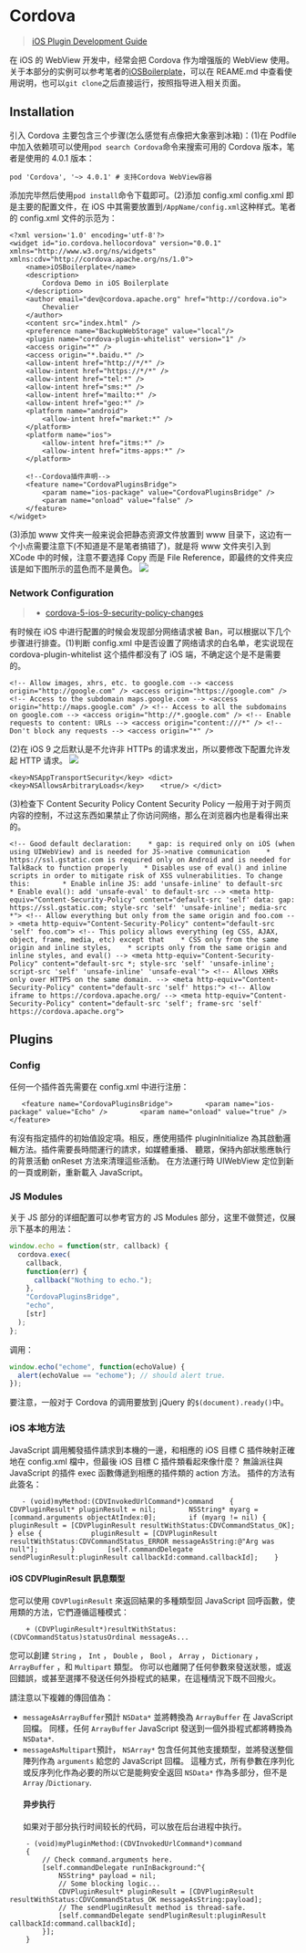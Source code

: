 # Cordova

> [iOS Plugin Development Guide](https://cordova.apache.org/docs/en/latest/guide/platforms/ios/plugin.html)

在 iOS 的 WebView 开发中，经常会把 Cordova 作为增强版的 WebView 使用。关于本部分的实例可以参考笔者的[iOSBoilerplate](https://github.com/wx-chevalier/iOS-Boilerplate/tree/master/UI-Components/Widgets/WebView/Cordova)，可以在 REAME.md 中查看使用说明，也可以`git clone`之后直接运行，按照指导进入相关页面。

## Installation

引入 Cordova 主要包含三个步骤(怎么感觉有点像把大象塞到冰箱)：(1)在 Podfile 中加入依赖项可以使用`pod search Cordova`命令来搜索可用的 Cordova 版本，笔者是使用的 4.0.1 版本：

```
pod 'Cordova', '~> 4.0.1' # 支持Cordova WebView容器
```

添加完毕然后使用`pod install`命令下载即可。(2)添加 config.xml config.xml 即是主要的配置文件，在 iOS 中其需要放置到`/AppName/config.xml`这种样式。笔者的 config.xml 文件的示范为：

```
<?xml version='1.0' encoding='utf-8'?>
<widget id="io.cordova.hellocordova" version="0.0.1" xmlns="http://www.w3.org/ns/widgets" xmlns:cdv="http://cordova.apache.org/ns/1.0">
    <name>iOSBoilerplate</name>
    <description>
        Cordova Demo in iOS Boilerplate
    </description>
    <author email="dev@cordova.apache.org" href="http://cordova.io">
        Chevalier
    </author>
    <content src="index.html" />
    <preference name="BackupWebStorage" value="local"/>
    <plugin name="cordova-plugin-whitelist" version="1" />
    <access origin="*" />
    <access origin="*.baidu.*" />
    <allow-intent href="http://*/*" />
    <allow-intent href="https://*/*" />
    <allow-intent href="tel:*" />
    <allow-intent href="sms:*" />
    <allow-intent href="mailto:*" />
    <allow-intent href="geo:*" />
    <platform name="android">
        <allow-intent href="market:*" />
    </platform>
    <platform name="ios">
        <allow-intent href="itms:*" />
        <allow-intent href="itms-apps:*" />
    </platform>

    <!--Cordova插件声明-->
    <feature name="CordovaPluginsBridge">
        <param name="ios-package" value="CordovaPluginsBridge" />
        <param name="onload" value="false" />
    </feature>
</widget>
```

(3)添加 www 文件夹一般来说会把静态资源文件放置到 www 目录下，这边有一个小点需要注意下(不知道是不是笔者搞错了)，就是将 www 文件夹引入到 XCode 中的时候，注意不要选择 Copy 而是 File Reference，即最终的文件夹应该是如下图所示的蓝色而不是黄色。 ![](http://7xkt0f.com1.z0.glb.clouddn.com/861EEF1C-ADAE-40D3-AB56-EBD0AB4A13DB.png)

### Network Configuration

> * [cordova-5-ios-9-security-policy-changes](http://moduscreate.com/cordova-5-ios-9-security-policy-changes/)

有时候在 iOS 中进行配置的时候会发现部分网络请求被 Ban，可以根据以下几个步骤进行排查。(1)判断 config.xml 中是否设置了网络请求的白名单，老实说现在 cordova-plugin-whitelist 这个插件都没有了 iOS 端，不确定这个是不是需要的。

```
<!-- Allow images, xhrs, etc. to google.com --> <access origin="http://google.com" /> <access origin="https://google.com" /> <!-- Access to the subdomain maps.google.com --> <access origin="http://maps.google.com" /> <!-- Access to all the subdomains on google.com --> <access origin="http://*.google.com" /> <!-- Enable requests to content: URLs --> <access origin="content:///*" /> <!-- Don't block any requests --> <access origin="*" />
```

(2)在 iOS 9 之后默认是不允许非 HTTPs 的请求发出，所以要修改下配置允许发起 HTTP 请求。 ![](http://i.stack.imgur.com/nGw3j.png)

```
<key>NSAppTransportSecurity</key> <dict>    <key>NSAllowsArbitraryLoads</key>    <true/> </dict>
```

(3)检查下 Content Security Policy Content Security Policy 一般用于对于网页内容的控制，不过这东西如果禁止了你访问网络，那么在浏览器内也是看得出来的。

```
<!-- Good default declaration:    * gap: is required only on iOS (when using UIWebView) and is needed for JS->native communication    * https://ssl.gstatic.com is required only on Android and is needed for TalkBack to function properly    * Disables use of eval() and inline scripts in order to mitigate risk of XSS vulnerabilities. To change this:        * Enable inline JS: add 'unsafe-inline' to default-src        * Enable eval(): add 'unsafe-eval' to default-src --> <meta http-equiv="Content-Security-Policy" content="default-src 'self' data: gap: https://ssl.gstatic.com; style-src 'self' 'unsafe-inline'; media-src *"> <!-- Allow everything but only from the same origin and foo.com --> <meta http-equiv="Content-Security-Policy" content="default-src 'self' foo.com"> <!-- This policy allows everything (eg CSS, AJAX, object, frame, media, etc) except that    * CSS only from the same origin and inline styles,    * scripts only from the same origin and inline styles, and eval() --> <meta http-equiv="Content-Security-Policy" content="default-src *; style-src 'self' 'unsafe-inline'; script-src 'self' 'unsafe-inline' 'unsafe-eval'"> <!-- Allows XHRs only over HTTPS on the same domain. --> <meta http-equiv="Content-Security-Policy" content="default-src 'self' https:"> <!-- Allow iframe to https://cordova.apache.org/ --> <meta http-equiv="Content-Security-Policy" content="default-src 'self'; frame-src 'self' https://cordova.apache.org">
```

## Plugins

### Config

任何一个插件首先需要在 config.xml 中进行注册：

```
   <feature name="CordovaPluginsBridge">        <param name="ios-package" value="Echo" />        <param name="onload" value="true" />    </feature>
```

有沒有指定插件的初始值設定項。相反，應使用插件 pluginInitialize 為其啟動邏輯方法。插件需要長時間運行的請求，如媒體重播、 聽眾，保持內部狀態應執行的背景活動 onReset 方法來清理這些活動。 在方法運行時 UIWebView 定位到新的一頁或刷新，重新載入 JavaScript。

### JS Modules

关于 JS 部分的详细配置可以参考官方的 JS Modules 部分，这里不做赘述，仅展示下基本的用法：

```js
window.echo = function(str, callback) {
  cordova.exec(
    callback,
    function(err) {
      callback("Nothing to echo.");
    },
    "CordovaPluginsBridge",
    "echo",
    [str]
  );
};
```

调用：

```js
window.echo("echome", function(echoValue) {
  alert(echoValue == "echome"); // should alert true.
});
```

要注意，一般对于 Cordova 的调用要放到 jQuery 的`$(document).ready()`中。

### iOS 本地方法

JavaScript 調用觸發插件請求到本機的一邊，和相應的 iOS 目標 C 插件映射正確地在 config.xml 檔中，但最後 iOS 目標 C 插件類看起來像什麼？ 無論派往與 JavaScript 的插件 exec 函數傳遞到相應的插件類的 action 方法。 插件的方法有此簽名：

```
   - (void)myMethod:(CDVInvokedUrlCommand*)command    {        CDVPluginResult* pluginResult = nil;        NSString* myarg = [command.arguments objectAtIndex:0];        if (myarg != nil) {            pluginResult = [CDVPluginResult resultWithStatus:CDVCommandStatus_OK];        } else {            pluginResult = [CDVPluginResult resultWithStatus:CDVCommandStatus_ERROR messageAsString:@"Arg was null"];        }        [self.commandDelegate sendPluginResult:pluginResult callbackId:command.callbackId];    }
```

#### iOS CDVPluginResult 訊息類型

您可以使用 `CDVPluginResult` 來返回結果的多種類型回 JavaScript 回呼函數，使用類的方法，它們遵循這種模式：

```
    + (CDVPluginResult*)resultWithStatus:(CDVCommandStatus)statusOrdinal messageAs...
```

您可以創建 `String` ， `Int` ， `Double` ， `Bool` ， `Array` ， `Dictionary` ， `ArrayBuffer` ，和 `Multipart` 類型。 你可以也離開了任何參數來發送狀態，或返回錯誤，或甚至選擇不發送任何外掛程式的結果，在這種情況下既不回撥火。

請注意以下複雜的傳回值為：

* `messageAsArrayBuffer`預計 `NSData*` 並將轉換為 `ArrayBuffer` 在 JavaScript 回檔。 同樣，任何 `ArrayBuffer` JavaScript 發送到一個外掛程式都將轉換為`NSData*`.
* `messageAsMultipart`預計， `NSArray*` 包含任何其他支援類型，並將發送整個陣列作為 `arguments` 給您的 JavaScript 回檔。 這種方式，所有參數在序列化或反序列化作為必要的所以它是能夠安全返回 `NSData*` 作為多部分，但不是 `Array` /`Dictionary`.
  #### 异步执行
  如果对于部分执行时间较长的代码，可以放在后台进程中执行。

```
    - (void)myPluginMethod:(CDVInvokedUrlCommand*)command
    {
        // Check command.arguments here.
        [self.commandDelegate runInBackground:^{
            NSString* payload = nil;
            // Some blocking logic...
            CDVPluginResult* pluginResult = [CDVPluginResult resultWithStatus:CDVCommandStatus_OK messageAsString:payload];
            // The sendPluginResult method is thread-safe.
            [self.commandDelegate sendPluginResult:pluginResult callbackId:command.callbackId];
        }];
    }
```
